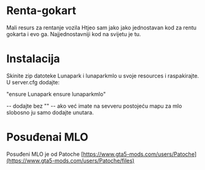 # Renta-gokart

Mali resurs za rentanje vozila
Htjeo sam jako jako jednostavan kod za rentu gokarta i evo ga. 
Najjednostavniji kod na svijetu je tu.

# Instalacija

Skinite zip datoteke Lunapark i lunaparkmlo u svoje resources i raspakirajte.
U server.cfg dodajte: 

"ensure Lunapark
 ensure lunaparkmlo"
 
-- dodajte bez ""
-- ako već imate na sevveru postojeću mapu za mlo slobosno ju samo dodajte unutara.

# Posuđenai MLO

Posuđeni MLO je od Patoche
[https://www.gta5-mods.com/users/Patoche](https://www.gta5-mods.com/users/Patoche/files)
